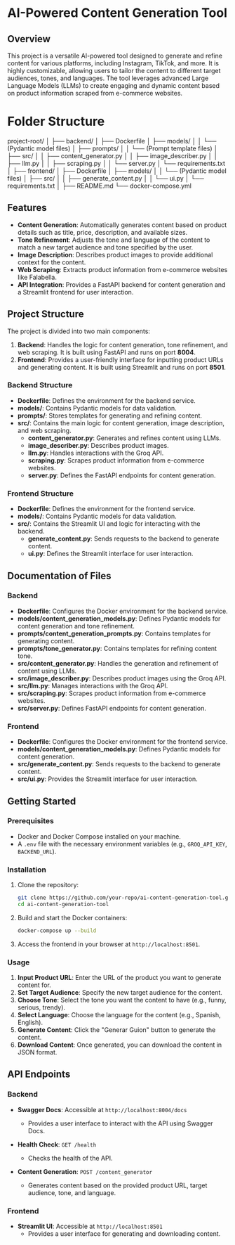 # AI-Powered Content Generation Tool

## Overview

This project is a versatile AI-powered tool designed to generate and refine content for various platforms, including Instagram, TikTok, and more. It is highly customizable, allowing users to tailor the content to different target audiences, tones, and languages. The tool leverages advanced Large Language Models (LLMs) to create engaging and dynamic content based on product information scraped from e-commerce websites.

# Folder Structure
project-root/
│
├── backend/
│   ├── Dockerfile
│   ├── models/
│   │   └── (Pydantic model files)
│   ├── prompts/
│   │   └── (Prompt template files)
│   ├── src/
│   │   ├── content_generator.py
│   │   ├── image_describer.py
│   │   ├── llm.py
│   │   ├── scraping.py
│   │   └── server.py
│   └── requirements.txt
│
├── frontend/
│   ├── Dockerfile
│   ├── models/
│   │   └── (Pydantic model files)
│   ├── src/
│   │   ├── generate_content.py
│   │   └── ui.py
│   └── requirements.txt
│
├── README.md
└── docker-compose.yml

## Features

- **Content Generation**: Automatically generates content based on product details such as title, price, description, and available sizes.
- **Tone Refinement**: Adjusts the tone and language of the content to match a new target audience and tone specified by the user.
- **Image Description**: Describes product images to provide additional context for the content.
- **Web Scraping**: Extracts product information from e-commerce websites like Falabella.
- **API Integration**: Provides a FastAPI backend for content generation and a Streamlit frontend for user interaction.

## Project Structure

The project is divided into two main components:

1. **Backend**: Handles the logic for content generation, tone refinement, and web scraping. It is built using FastAPI and runs on port **8004**.
2. **Frontend**: Provides a user-friendly interface for inputting product URLs and generating content. It is built using Streamlit and runs on port **8501**.

### Backend Structure

- **Dockerfile**: Defines the environment for the backend service.
- **models/**: Contains Pydantic models for data validation.
- **prompts/**: Stores templates for generating and refining content.
- **src/**: Contains the main logic for content generation, image description, and web scraping.
  - **content_generator.py**: Generates and refines content using LLMs.
  - **image_describer.py**: Describes product images.
  - **llm.py**: Handles interactions with the Groq API.
  - **scraping.py**: Scrapes product information from e-commerce websites.
  - **server.py**: Defines the FastAPI endpoints for content generation.

### Frontend Structure

- **Dockerfile**: Defines the environment for the frontend service.
- **models/**: Contains Pydantic models for data validation.
- **src/**: Contains the Streamlit UI and logic for interacting with the backend.
  - **generate_content.py**: Sends requests to the backend to generate content.
  - **ui.py**: Defines the Streamlit interface for user interaction.

## Documentation of Files

### Backend

- **Dockerfile**: Configures the Docker environment for the backend service.
- **models/content_generation_models.py**: Defines Pydantic models for content generation and tone refinement.
- **prompts/content_generation_prompts.py**: Contains templates for generating content.
- **prompts/tone_generator.py**: Contains templates for refining content tone.
- **src/content_generator.py**: Handles the generation and refinement of content using LLMs.
- **src/image_describer.py**: Describes product images using the Groq API.
- **src/llm.py**: Manages interactions with the Groq API.
- **src/scraping.py**: Scrapes product information from e-commerce websites.
- **src/server.py**: Defines FastAPI endpoints for content generation.

### Frontend

- **Dockerfile**: Configures the Docker environment for the frontend service.
- **models/content_generation_models.py**: Defines Pydantic models for content generation.
- **src/generate_content.py**: Sends requests to the backend to generate content.
- **src/ui.py**: Provides the Streamlit interface for user interaction.

## Getting Started

### Prerequisites

- Docker and Docker Compose installed on your machine.
- A `.env` file with the necessary environment variables (e.g., `GROQ_API_KEY`, `BACKEND_URL`).

### Installation

1. Clone the repository:
   ```bash
   git clone https://github.com/your-repo/ai-content-generation-tool.git
   cd ai-content-generation-tool
   ```

2. Build and start the Docker containers:
   ```bash
   docker-compose up --build
   ```

3. Access the frontend in your browser at `http://localhost:8501`.

### Usage

1. **Input Product URL**: Enter the URL of the product you want to generate content for.
2. **Set Target Audience**: Specify the new target audience for the content.
3. **Choose Tone**: Select the tone you want the content to have (e.g., funny, serious, trendy).
4. **Select Language**: Choose the language for the content (e.g., Spanish, English).
5. **Generate Content**: Click the "Generar Guion" button to generate the content.
6. **Download Content**: Once generated, you can download the content in JSON format.

## API Endpoints

### Backend
- **Swagger Docs**: Accessible at `http://localhost:8004/docs`
  - Provides a user interface to interact with the API using Swagger Docs.

- **Health Check**: `GET /health`
  - Checks the health of the API.
  
- **Content Generation**: `POST /content_generator`
  - Generates content based on the provided product URL, target audience, tone, and language.

### Frontend

- **Streamlit UI**: Accessible at `http://localhost:8501`
  - Provides a user interface for generating and downloading content.

